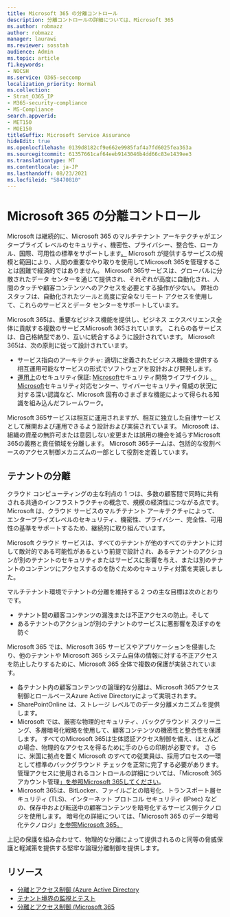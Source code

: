 ```yaml
---
title: Microsoft 365 の分離コントロール
description: 分離コントロールの詳細については、Microsoft 365
ms.author: robmazz
author: robmazz
manager: laurawi
ms.reviewer: sosstah
audience: Admin
ms.topic: article
f1.keywords:
- NOCSH
ms.service: O365-seccomp
localization_priority: Normal
ms.collection:
- Strat_O365_IP
- M365-security-compliance
- MS-Compliance
search.appverid:
- MET150
- MOE150
titleSuffix: Microsoft Service Assurance
hideEdit: true
ms.openlocfilehash: 0139d8182cf9e662e9985faf4a7fd6025fea363a
ms.sourcegitcommit: 61357661caf64eeb9143046b4dd66c83e1439ee3
ms.translationtype: MT
ms.contentlocale: ja-JP
ms.lasthandoff: 08/23/2021
ms.locfileid: "58470810"
---
```

# <a name="microsoft-365-isolation-controls"></a>Microsoft 365 の分離コントロール

Microsoft は継続的に、Microsoft 365 のマルチテナント アーキテクチャがエンタープライズ レベルのセキュリティ、機密性、プライバシー、整合性、ローカル、国際、可用性の標準をサポートします[。](https://www.microsoft.com/trust-center/compliance/compliance-overview) Microsoft が提供するサービスの規模と範囲により、人間の重要なやり取りを使用してMicrosoft 365を管理することは困難で経済的ではありません。 Microsoft 365サービスは、グローバルに分散されたデータ センターを通じて提供され、それぞれが高度に自動化され、人間のタッチや顧客コンテンツへのアクセスを必要とする操作が少ない。 弊社のスタッフは、自動化されたツールと高度に安全なリモート アクセスを使用して、これらのサービスとデータ センターをサポートしています。

Microsoft 365は、重要なビジネス機能を提供し、ビジネス エクスペリエンス全体に貢献する複数のサービスMicrosoft 365されています。 これらの各サービスは、自己格納型であり、互いに統合するように設計されています。 Microsoft 365は、次の原則に従って設計されています。

- サービス指向のアーキテクチャ: 適切に定義されたビジネス機能を提供する相互運用可能なサービスの形式でソフトウェアを設計および開発します。
- [運用上](https://www.microsoft.com/securityengineering/osa)のセキュリティ保証: [Microsoft](https://www.microsoft.com/sdl/default.aspx)セキュリティ開発ライフサイクル [、Microsoft](https://www.microsoft.com/msrc)セキュリティ対応センター、サイバーセキュリティ脅威の状況に対する深い認識など、Microsoft 固有のさまざまな機能によって得られる知識を組み込んだフレームワーク。

Microsoft 365サービスは相互に運用されますが、相互に独立した自律サービスとして展開および運用できるよう設計および実装されています。 Microsoft は、組織の資産の無許可または意図しない変更または誤用の機会を減らすMicrosoft 365の義務と責任領域を分離します。 Microsoft 365チームは、包括的な役割ベースのアクセス制御メカニズムの一部として役割を定義しています。

## <a name="tenant-isolation"></a>テナントの分離

クラウド コンピューティングの主な利点の 1 つは、多数の顧客間で同時に共有される共通のインフラストラクチャの概念で、規模の経済性につながる点です。 Microsoft は、クラウド サービスのマルチテナント アーキテクチャによって、エンタープライズレベルのセキュリティ、機密性、プライバシー、完全性、可用性の基準をサポートするため、継続的に取り組んでいます。

Microsoft クラウド サービスは、すべてのテナントが他のすべてのテナントに対して敵対的である可能性があるという前提で設計され、あるテナントのアクションが別のテナントのセキュリティまたはサービスに影響を与え、または別のテナントのコンテンツにアクセスするのを防ぐためのセキュリティ対策を実装しました。

マルチテナント環境でテナントの分離を維持する 2 つの主な目標は次のとおりです。

- テナント間の顧客コンテンツの漏洩または不正アクセスの防止。そして
- あるテナントのアクションが別のテナントのサービスに悪影響を及ぼすのを防ぐ

Microsoft 365 では、Microsoft 365 サービスやアプリケーションを侵害したり、他のテナントや Microsoft 365 システム自体の情報に対する不正アクセスを防止したりするために、Microsoft 365 全体で複数の保護が実装されています。

- 各テナント内の顧客コンテンツの論理的な分離は、Microsoft 365アクセス制御とロールベースAzure Active Directoryによって実現されます。
- SharePointOnline は、ストレージ レベルでのデータ分離メカニズムを提供します。
- Microsoft では、厳密な物理的セキュリティ、バックグラウンド スクリーニング、多層暗号化戦略を使用して、顧客コンテンツの機密性と整合性を保護します。 すべてのMicrosoft 365は生体認証アクセス制御を備え、ほとんどの場合、物理的なアクセスを得るために手のひらの印刷が必要です。 さらに、米国に拠点を置く Microsoft のすべての従業員は、採用プロセスの一環として標準のバックグラウンド チェックを正常に完了する必要があります。 管理アクセスに使用されるコントロールの詳細については、「Microsoft 365アカウント管理[」を参照Microsoft 365してください](assurance-microsoft-365-account-management.md)。
- Microsoft 365は、BitLocker、ファイルごとの暗号化、トランスポート層セキュリティ (TLS)、インターネット プロトコル セキュリティ (IPsec) などの、保存中および転送中の顧客コンテンツを暗号化するサービス側テクノロジを使用します。 暗号化の詳細については、「Microsoft 365 のデータ暗号化テクノロジ」[を参照Microsoft 365。](/microsoft-365/compliance/office-365-encryption-in-the-microsoft-cloud-overview)

上記の保護を組み合わせて、物理的な分離によって提供されるのと同等の脅威保護と軽減策を提供する堅牢な論理分離制御を提供します。

## <a name="resources"></a>リソース

- [分離とアクセス制御 (Azure Active Directory](/microsoft-365/enterprise/microsoft-365-isolation-in-azure-active-directory)
- [テナント境界の監視とテスト](assurance-monitoring-and-testing.md)
- [分離とアクセス制御 (Microsoft 365](/microsoft-365/enterprise/microsoft-365-isolation-in-microsoft-365)

